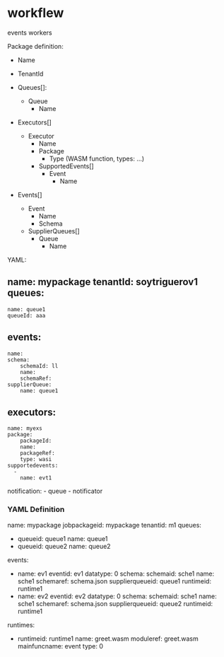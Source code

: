 # workflew

events
workers


Package definition:

- Name
- TenantId
- Queues[]:
    - Queue
        - Name

- Executors[]
    - Executor
        - Name
        - Package
            - Type (WASM function, types: ...)
        - SupportedEvents[]
            - Event
                - Name

- Events[]
    - Event
        - Name
        - Schema
    - SupplierQueues[]
        - Queue
            - Name

YAML:

name: mypackage
tenantId: soytriguerov1
queues:
  -
    name: queue1
    queueId: aaa

events:
  -
    name:
    schema:
        schemaId: ll
        name:
        schemaRef:
    supplierQueue:
        name: queue1


executors:
  -
    name: myexs
    package:
        packageId:
        name:
        packageRef:
        type: wasi
    supportedevents:
      -
        name: evt1

notification:
    - queue
    - notificator

### YAML Definition

name: mypackage
jobpackageid: mypackage
tenantid: m1
queues:
  - queueid: queue1
    name: queue1
  - queueid: queue2
    name: queue2

events:
  - name: ev1
    eventid: ev1
    datatype: 0
    schema:
      schemaid: sche1
      name: sche1
      schemaref: schema.json
    supplierqueueid: queue1
    runtimeid: runtime1
  - name: ev2
    eventid: ev2
    datatype: 0
    schema:
      schemaid: sche1
      name: sche1
      schemaref: schema.json
    supplierqueueid: queue2
    runtimeid: runtime1
        

runtimes:
  - runtimeid: runtime1
    name: greet.wasm
    moduleref: greet.wasm
    mainfuncname: event
    type: 0